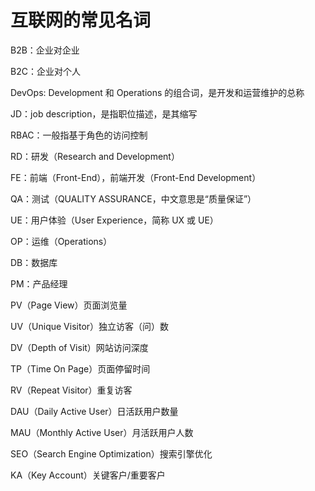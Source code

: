 # 互联网的常见名词

B2B：企业对企业

B2C：企业对个人

DevOps: Development 和 Operations 的组合词，是开发和运营维护的总称

JD：job description，是指职位描述，是其缩写

RBAC：一般指基于角色的访问控制

RD：研发（Research and Development）

FE：前端（Front-End），前端开发（Front-End Development）

QA：测试（QUALITY ASSURANCE，中文意思是“质量保证”）

UE：用户体验（User Experience，简称 UX 或 UE）

OP：运维（Operations）

DB：数据库

PM：产品经理

PV（Page View）页面浏览量

UV（Unique Visitor）独立访客（问）数

DV（Depth of Visit）网站访问深度

TP（Time On Page）页面停留时间

RV（Repeat Visitor）重复访客

DAU（Daily Active User）日活跃用户数量

MAU（Monthly Active User）月活跃用户人数

SEO（Search Engine Optimization）搜索引擎优化

KA（Key Account）关键客户/重要客户
